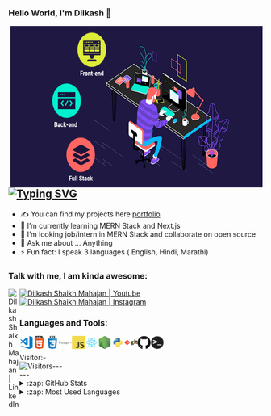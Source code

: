 ### Hello World, I'm Dilkash  👋

 <img align="right" alt="GIF" src="https://github.com/Dilkash-Shaikh-Mahajan/Dilkash-Shaikh-Mahajan/blob/main/full-stack-development.gif?raw=true" width="500" height="320" />   


## [![Typing SVG](https://readme-typing-svg.herokuapp.com?color=%23000000BC&size=25&lines=A+MERN+Stack+Developer;Computer+Science+Engineer;Freelancer)](https://git.io/typing-svg)
- ✍ You can find my projects here [portfolio]
- 🌱 I’m currently learning MERN Stack and Next.js
- 👯 I’m looking job/intern in MERN Stack and collaborate on open source 
- 💬 Ask me about ... Anything
- ⚡ Fun fact: I speak 3 languages ( English, Hindi, Marathi)


### Talk with me, I am kinda awesome:
[<img align="left" alt="Dilkash Shaikh Mahajan | LinkedIn" width="22px" src="https://cdn.jsdelivr.net/npm/simple-icons@v3/icons/linkedin.svg" />][linkedin]
[<img alt="Dilkash Shaikh Mahajan | Youtube " width="22px" src="https://cdn.jsdelivr.net/npm/simple-icons@3.13.0/icons/youtube.svg" />][youtube]
[<img width="22px" alt="Dilkash Shaikh Mahajan | Instagram" src="https://cdn.jsdelivr.net/npm/simple-icons@3.13.0/icons/instagram.svg" />][instagram]
<br />

### Languages and Tools:

[<img align="left" alt="Visual Studio Code" width="26px" src="https://raw.githubusercontent.com/github/explore/80688e429a7d4ef2fca1e82350fe8e3517d3494d/topics/visual-studio-code/visual-studio-code.png" />][portfolio]
[<img align="left" alt="HTML5" width="26px" src="https://raw.githubusercontent.com/github/explore/80688e429a7d4ef2fca1e82350fe8e3517d3494d/topics/html/html.png" />][portfolio]
[<img align="left" alt="CSS3" width="26px" src="https://raw.githubusercontent.com/github/explore/80688e429a7d4ef2fca1e82350fe8e3517d3494d/topics/css/css.png" />][portfolio]
[<img align="left" alt="CSharp" width="26px" src="https://raw.githubusercontent.com/github/explore/80688e429a7d4ef2fca1e82350fe8e3517d3494d/topics/mongodb/mongodb.png" />][portfolio]
[<img align="left" alt="JavaScript" width="26px" src="https://raw.githubusercontent.com/github/explore/80688e429a7d4ef2fca1e82350fe8e3517d3494d/topics/javascript/javascript.png" />][portfolio]
[<img align="left" alt="React" width="26px" src="https://raw.githubusercontent.com/github/explore/80688e429a7d4ef2fca1e82350fe8e3517d3494d/topics/react/react.png" />][portfolio]
[<img align="left" alt="Node.js" width="26px" src="https://raw.githubusercontent.com/github/explore/80688e429a7d4ef2fca1e82350fe8e3517d3494d/topics/nodejs/nodejs.png" />][portfolio]
[<img align="left" alt="python" width="26px" src="https://raw.githubusercontent.com/github/explore/80688e429a7d4ef2fca1e82350fe8e3517d3494d/topics/python/python.png" />][portfolio]
[<img align="left" alt="Git" width="26px" src="https://raw.githubusercontent.com/github/explore/80688e429a7d4ef2fca1e82350fe8e3517d3494d/topics/git/git.png" />][portfolio]
[<img align="left" alt="GitHub" width="26px" src="https://raw.githubusercontent.com/github/explore/78df643247d429f6cc873026c0622819ad797942/topics/github/github.png" />][portfolio]
[<img align="left" alt="Terminal" width="26px" src="https://raw.githubusercontent.com/github/explore/80688e429a7d4ef2fca1e82350fe8e3517d3494d/topics/terminal/terminal.png" />][portfolio]

<br />
<br/>
Visitor:- <br /> ---

<img src="https://badges.pufler.dev/visits/Dilkash-Shaikh-Mahajan/Dilkash-Shaikh-Mahajan" align="left" alt="Visitors"/>

<br />
---

<details>
  <summary>:zap: GitHub Stats</summary>

  <img align="left" alt="Anna's GitHub Stats" src="https://github-readme-stats.vercel.app/api?username=Dilkash-Shaikh-Mahajan&show_icons=true&hide_border=true" />

</details>

<details>
  <summary>:zap: Most Used Languages</summary>

<img align="left" alt="Anna's GitHub Top Languages" src="https://github-readme-stats.vercel.app/api/top-langs/?username=Dilkash-Shaikh-Mahajan" />

</details>

[youtube]: https://www.youtube.com/channel/UCCEA48bYtLo6CGWJPa50lMg
[instagram]: https://www.instagram.com/dilkash_shaikh_mahajan7/
[linkedin]: https://www.linkedin.com/in/dilkash-shaikh-mahajan/
[portfolio]: https://dilkashshaikhmahajan.co.in/
